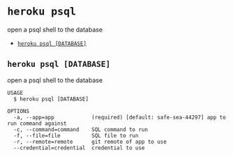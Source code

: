 `heroku psql`
=============

open a psql shell to the database

* [`heroku psql [DATABASE]`](#heroku-psql-database)

## `heroku psql [DATABASE]`

open a psql shell to the database

```
USAGE
  $ heroku psql [DATABASE]

OPTIONS
  -a, --app=app            (required) [default: safe-sea-44297] app to run command against
  -c, --command=command    SQL command to run
  -f, --file=file          SQL file to run
  -r, --remote=remote      git remote of app to use
  --credential=credential  credential to use
```
